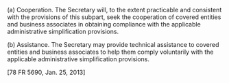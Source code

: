 (a) Cooperation. The Secretary will, to the extent practicable and consistent with the provisions of this subpart, seek the cooperation of covered entities and business associates in obtaining compliance with the applicable administrative simplification provisions.

(b) Assistance. The Secretary may provide technical assistance to covered entities and business associates to help them comply voluntarily with the applicable administrative simplification provisions.

[78 FR 5690, Jan. 25, 2013]

